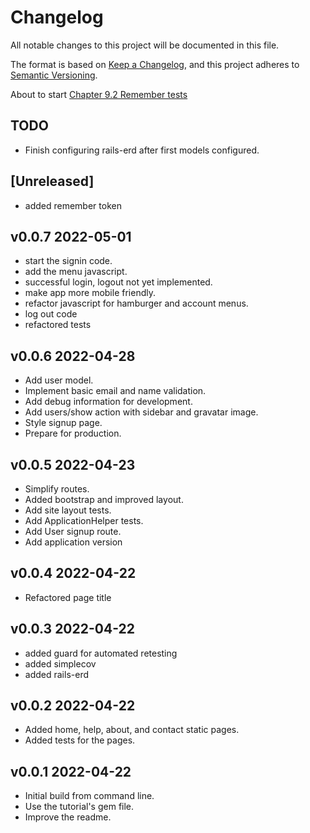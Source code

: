 # Changelog

All notable changes to this project will be documented in this file.

The format is based on [Keep a Changelog](https://keepachangelog.com/en/1.0.0/),
and this project adheres to [Semantic Versioning](https://semver.org/spec/v2.0.0.html).

About to start [Chapter 9.2 Remember tests](https://www.learnenough.com/ruby-on-rails-7th-edition-tutorial/advanced_login#sec-remember_tests)

## TODO

- Finish configuring rails-erd after first models configured.

## [Unreleased]

- added remember token

## v0.0.7 2022-05-01

- start the signin code.
- add the menu javascript.
- successful login, logout not yet implemented.
- make app more mobile friendly.
- refactor javascript for hamburger and account menus.
- log out code
- refactored tests

## v0.0.6 2022-04-28

- Add user model.
- Implement basic email and name validation.
- Add debug information for development.
- Add users/show action with sidebar and gravatar image.
- Style signup page.
- Prepare for production.

## v0.0.5 2022-04-23

- Simplify routes.
- Added bootstrap and improved layout.
- Add site layout tests.
- Add ApplicationHelper tests.
- Add User signup route.
- Add application version

## v0.0.4 2022-04-22

- Refactored page title

## v0.0.3 2022-04-22

- added guard for automated retesting
- added simplecov
- added rails-erd

## v0.0.2 2022-04-22

- Added home, help, about, and contact static pages.
- Added tests for the pages.

## v0.0.1 2022-04-22

- Initial build from command line.
- Use the tutorial's gem file.
- Improve the readme.
